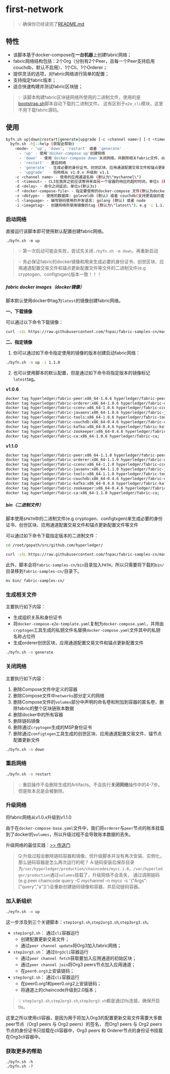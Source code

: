 # first-network

> 💡 确保你已经读完了[README.md](https://github.com/fnpac/fabric-samples-cn/blob/master/README.md)

## 特性

* 该脚本基于docker-compose在**一台机器**上创建fabric网络；
* fabric网络结构包括：2个Org（分别有2个Peer，且每一个Peer支持启用couchdb，默认不启用）、1个Cli、1个Orderer；
* 提供灵活的选项，对fabric网络进行简单的配置；
* 支持指定fabric版本；
* 适合快速构建并测试fabric区块链；

> 💡 该脚本构建fabric区块链网络所使用的二进制文件，使用的是[bootstrap.sh](https://raw.githubusercontent.com/fnpac/fabric-samples-cn/master/bootstrap.sh)脚本自动下载的二进制文件。
> 这有区别于`e2e_cli`模块，这里不用下载fabric源码。

## 使用

```bash
byfn.sh up|down|restart|generate|upgrade [-c <channel name>] [-t <timeout>] [-d <delay>] [-f <docker-compose-file>] [-s <dbtype>] [-i <imagetag>]
  byfn.sh -h|--help (获取此帮助)
    <mode> - 'up', 'down', 'restart' 或者 'generate'
      - 'up' - 使用'docker-compose up'创建网络
      - 'down' - 使用'docker-compose down'关闭网络，并删除相关fabric文件、docker组件
      - 'restart' - 重启网络
      - 'generate' - 生成必要的身份证书、创世区块、应用通道配置交易文件和锚点更新配置文件
      - 'upgrade'  - 将网络从 v1.0.x 升级到 v1.1
    -c <channel name> - 使用的应用通道名称 (默认为\"mychannel\")
    -t <timeout> - CLI在放弃之前应该等待来自另一个容器的响应的超时时间，单位s (默认10s)
    -d <delay> - 命令之间延迟，单位s(默认3s)
    -f <docker-compose-file> - 指定要使用的docker-compose 文件(默认为docker-compose-cli.yaml)
    -s <dbtype> - 使用的数据库: goleveldb (默认) 或者 couchdb(支持更高级的查询)
    -l <language> - 编写链码使用的开发语言: golang (默认) 或者 node
    -i <imagetag> - 创建网络所使用镜像的tag (默认为\"latest\")，e.g -i 1.1.0
```

### 启动网络

直接运行该脚本即可使用默认配置创建fabric网络。

```text
./byfn.sh -m up
```

> 💡 第一次启动可能会失败，尝试先关闭`./byfn.sh -m down`，再重新启动

> 💡 务必保证fabric的docker镜像和用来生成必要的身份证书、创世区块、应用通道配置交易文件和锚点更新配置文件等文件的二进制文件(e.g cryptogen、configtxgen)版本一致！！！

##### fabric docker images（docker镜像）

脚本默认使用docker中tag为`latest`的镜像创建fabric网络。

**一、下载镜像**

可以通过以下命令下载镜像：

```bash
curl -sSL https://raw.githubusercontent.com/fnpac/fabric-samples-cn/master/bootstrap.sh | bash -s 1.1.0 1.1.0 -s -b
```

**二、指定镜像**

1. 你可以通过如下命令指定使用的镜像的版本创建启动fabric网络：

```bash
./byfn.sh -m up -i 1.1.0
```

2. 也可以使用脚本的默认配置，但是通过如下命令将指定版本的镜像标记`latest`tag。

**v1.0.6**
```bash
docker tag hyperledger/fabric-peer:x86_64-1.0.6 hyperledger/fabric-peer; \
docker tag hyperledger/fabric-orderer:x86_64-1.0.6 hyperledger/fabric-orderer; \
docker tag hyperledger/fabric-ccenv:x86_64-1.0.6 hyperledger/fabric-ccenv; \
docker tag hyperledger/fabric-javaenv:x86_64-1.0.6 hyperledger/fabric-javaenv; \
docker tag hyperledger/fabric-tools:x86_64-1.0.6 hyperledger/fabric-tools; \
docker tag hyperledger/fabric-couchdb:x86_64-0.4.6 hyperledger/fabric-couchdb; \
docker tag hyperledger/fabric-kafka:x86_64-0.4.6 hyperledger/fabric-kafka; \
docker tag hyperledger/fabric-zookeeper:x86_64-0.4.6 hyperledger/fabric-zookeeper; \
docker tag hyperledger/fabric-ca:x86_64-1.0.6 hyperledger/fabric-ca;
```

**v1.1.0**
```bash
docker tag hyperledger/fabric-peer:x86_64-1.1.0 hyperledger/fabric-peer; \
docker tag hyperledger/fabric-orderer:x86_64-1.1.0 hyperledger/fabric-orderer; \
docker tag hyperledger/fabric-ccenv:x86_64-1.1.0 hyperledger/fabric-ccenv; \
docker tag hyperledger/fabric-javaenv:x86_64-1.1.0 hyperledger/fabric-javaenv; \
docker tag hyperledger/fabric-tools:x86_64-1.1.0 hyperledger/fabric-tools; \
docker tag hyperledger/fabric-couchdb:x86_64-0.4.6 hyperledger/fabric-couchdb; \
docker tag hyperledger/fabric-kafka:x86_64-0.4.6 hyperledger/fabric-kafka; \
docker tag hyperledger/fabric-zookeeper:x86_64-0.4.6 hyperledger/fabric-zookeeper; \
docker tag hyperledger/fabric-ca:x86_64-1.1.0 hyperledger/fabric-ca;
```

##### bin（二进制文件）

脚本使用`$PATH`中的二进制文件(e.g cryptogen、configtxgen)来生成必要的身份证书、创世区块、应用通道配置交易文件和锚点更新配置文件等文件

可以通过如下命令下载指定版本的二进制文件：

```bash
cd /root/gopath/src/github.com/hyperledger/

curl -sSL https://raw.githubusercontent.com/fnpac/fabric-samples-cn/master/bootstrap.sh | bash -s 1.1.0 1.1.0 -d -s
```

此外，脚本会将`fabric-samples-cn/bin`目录加入`PATH`，所以只需要将下载的`bin/`目录移到`fabric-samples-cn/`目录下。

```bash
mv bin/ fabric-samples-cn/
```

### 生成相关文件

主要执行如下内容：

* 生成组织关系和身份证书
* 将`docker-compose-e2e-template.yaml`复制为`docker-compose.yaml`，并用由`cryptogen`工具生成的私钥文件名替换`docker-compose.yaml`文件其中的私钥名称占位符
* 生成orderer创世区块，应用通道配置交易文件和锚点更新配置文件

```bash
./byfn.sh -m generate
```

### 关闭网络

主要执行如下内容：

1. 删除Compose文件中定义的容器
2. 删除Compose文件中`networks`部分定义的网络
3. 删除Compose文件的`volumes`部分中声明的命名卷和附加到容器的匿名卷，删除fabric的整个区块链账本数据
4. 删除docker中的所有容器
5. 删除链码镜像
6. 删除通过`cryptogen`生成的MSP身份证书
7. 删除通过`configtxgen`工具生成的创世区块、应用通道配置交易文件、锚节点配置更新文件

```bash
./byfn.sh -m down
```

### 重启网络

```bash
./byfn.sh -m restart
```

> 💡 重启操作不会删除生成的Artifacts。不会执行**关闭网络**操作中的4-7步。但是账本总是会被删除。

### 升级网络

将fabric网络从v1.0.x升级到v1.1.0

由于在`docker-compose-base.yaml`文件中，我们将`orderer`与`peer`节点的账本挂载到了docker的`volumes`，所以升级过程不会导致账本数据的丢失。

升级网络的最佳实践：[>> 传送门](https://github.com/fnpac/fabric-samples-cn/blob/master/first-network/upgrade.md)

> Q:升级过程会删除链码容器和镜像，但升级脚本并没有再次安装、实例化，那么链码容器是怎么再次运行的呢？
> A:链码安装后保存目录为`/var/hyperledger/production/chaincodes/mycc.1.0`，`/var/hyperledger/production`通过`volumes`挂载了，升级网络不会丢失，
> 通过调用链码(e.g peer chaincode query -C mychannel -n mycc -c '{"Args":["query","a"]}')会重新创建链码镜像和容器，并启动链码容器。

### 加入新组织

```bash
./eyfn.sh -m up
```

这一步涉及到三个关键脚本：`step1org3.sh`,`step2org3.sh`,`step3org3.sh`。

* `step1org3.sh`：
    通过`cli`容器运行
    - 创建配置更新交易文件；
    - 通过`peer channel update`将Org3加入fabric网络；
* `step2org3.sh`：
    通过`Org3cli`容器运行
    - 通过`peer channel fetch`获取要加入应用通道的初始区块；
    - 通过`peer channel join`将Org3 peers节点加入应用通道；
    - 在`peer0.org3`上安装链码；
* `step3org3.sh`：
    通过`cli`容器运行
    - 在peer0.org1和peer0.org2上安装链码；
    - 将通道上的chaincode升级到2.0版本；

> 💡 `step1org3.sh`,`step2org3.sh`,`step3org3.sh`都是通过tls连接，确保开启tls。

这里之所以使用cli容器，是因为用于将加入Org3的配置更新交易文件需要大多数peer节点（Org1 peers 与 Org2 peers）的签名，
而Org1 peers 与 Org2 peers节点的身份证书只挂载在cli容器中，Org3 peers 和 Orderer节点的身份证书挂载在Org3cli容器中。

### 获取更多的帮助

```text
./byfn.sh -h
./byfn.sh -?
```